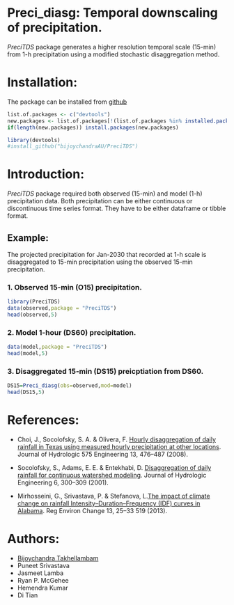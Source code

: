 

# Preci_diasg: Temporal downscaling of precipitation.

*PreciTDS* package generates a higher resolution temporal scale (15-min)
from 1-h precipitation using a modified stochastic disaggregation
method.

# Installation:

The package can be installed from
[github](https://github.com/bijoychandraAU/PreciTDS)

``` r
list.of.packages <- c("devtools")
new.packages <- list.of.packages[!(list.of.packages %in% installed.packages()[,"Package"])]
if(length(new.packages)) install.packages(new.packages)

library(devtools)
#install_github("bijoychandraAU/PreciTDS")
```

# Introduction:

*PreciTDS* package required both observed (15-min) and model (1-h)
precipitation data. Both precipitation can be either continuous or
discontinuous time series format. They have to be either dataframe or
tibble format.

## Example:

The projected precipitation for Jan-2030 that recorded at 1-h scale is
disaggregated to 15-min precipitation using the observed 15-min
precipitation.

### 1. Observed 15-min (O15) precipitation.

``` r
library(PreciTDS)
data(observed,package = "PreciTDS")
head(observed,5)
```

### 2. Model 1-hour (DS60) precipitation.

``` r
data(model,package = "PreciTDS")
head(model,5)
```

### 3. Disaggregated 15-min (DS15) preicptiation from DS60.

``` r
DS15=Preci_diasg(obs=observed,mod=model)
head(DS15,5)
```

# References:

-   Choi, J., Socolofsky, S. A. & Olivera, F. [Hourly disaggregation of
    daily rainfall in Texas using measured hourly precipitation at other
    locations](https://doi.org/10.1061/(ASCE)1084-0699(2008)13:6(476)).
    Journal of Hydrologic 575 Engineering 13, 476–487 (2008).

-   Socolofsky, S., Adams, E. E. & Entekhabi, D. [Disaggregation of
    daily rainfall for continuous watershed
    modeling](https://doi.org/10.1061/(ASCE)1084-0699(2001)6:4(300)).
    Journal of Hydrologic Engineering 6, 300–309 (2001).

-   Mirhosseini, G., Srivastava, P. & Stefanova, L.[The impact of
    climate change on rainfall Intensity–Duration–Frequency (IDF) curves
    in Alabama](https://doi.org/10.1007/s10113-012-0375-5). Reg Environ
    Change 13, 25–33 519 (2013).

# Authors:

-   [Bijoychandra Takhellambam](https://github.com/bijoychandraAU)
-   Puneet Srivastava
-   Jasmeet Lamba
-   Ryan P. McGehee
-   Hemendra Kumar
-   Di Tian
